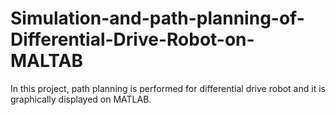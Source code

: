 # Simulation-and-path-planning-of-Differential-Drive-Robot-on-MALTAB
In this project, path planning is performed for differential drive robot and it is graphically displayed on MATLAB.
